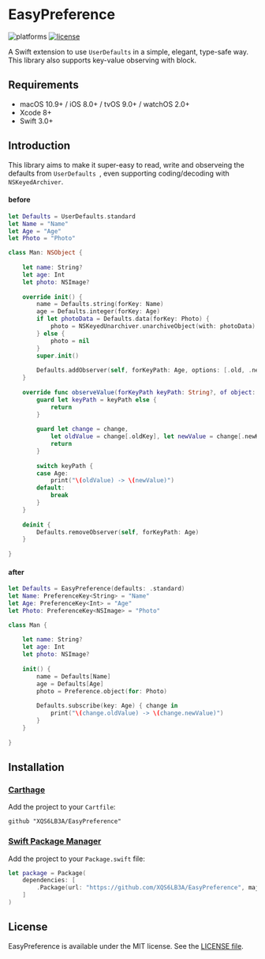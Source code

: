 # EasyPreference

![platforms](https://img.shields.io/badge/platforms-macOS%20%7C%20iOS%20%7C%20tvOS%20%7C%20watchOS-lightgrey.svg)
[![license](https://img.shields.io/badge/license-MIT-blue.svg)](LICENSE)

A Swift extension to use `UserDefaults` in a simple, elegant, type-safe way. This library also supports key-value observing with block.

## Requirements

- macOS 10.9+ / iOS 8.0+ / tvOS 9.0+ / watchOS 2.0+
- Xcode 8+
- Swift 3.0+

## Introduction

This library aims to make it super-easy to read, write and observeing the defaults from `UserDefaults `, even supporting coding/decoding with `NSKeyedArchiver`.

#### before
```swift
let Defaults = UserDefaults.standard
let Name = "Name"
let Age = "Age"
let Photo = "Photo"

class Man: NSObject {
    
    let name: String?
    let age: Int
    let photo: NSImage?
    
    override init() {
        name = Defaults.string(forKey: Name)
        age = Defaults.integer(forKey: Age)
        if let photoData = Defaults.data(forKey: Photo) {
            photo = NSKeyedUnarchiver.unarchiveObject(with: photoData) as? NSImage
        } else {
            photo = nil
        }
        super.init()
        
        Defaults.addObserver(self, forKeyPath: Age, options: [.old, .new], context: nil)
    }
    
    override func observeValue(forKeyPath keyPath: String?, of object: Any?, change: [NSKeyValueChangeKey : Any]?, context: UnsafeMutableRawPointer?) {
        guard let keyPath = keyPath else {
            return
        }
        
        guard let change = change,
            let oldValue = change[.oldKey], let newValue = change[.newKey] else {
            return
        }
        
        switch keyPath {
        case Age:
            print("\(oldValue) -> \(newValue)")
        default:
            break
        }
    }
    
    deinit {
        Defaults.removeObserver(self, forKeyPath: Age)
    }
    
}
```

#### after
```swift
let Defaults = EasyPreference(defaults: .standard)
let Name: PreferenceKey<String> = "Name"
let Age: PreferenceKey<Int> = "Age"
let Photo: PreferenceKey<NSImage> = "Photo"

class Man {
    
    let name: String?
    let age: Int
    let photo: NSImage?
    
    init() {
        name = Defaults[Name]
        age = Defaults[Age]
        photo = Preference.object(for: Photo)
        
        Defaults.subscribe(key: Age) { change in
            print("\(change.oldValue) -> \(change.newValue)")
        }
    }
    
}
```

## Installation

### [Carthage](https://github.com/Carthage/Carthage)

Add the project to your `Cartfile`:

```
github "XQS6LB3A/EasyPreference"
```

### [Swift Package Manager](https://github.com/apple/swift-package-manager)

Add the project to your `Package.swift` file:

```swift
let package = Package(
    dependencies: [
        .Package(url: "https://github.com/XQS6LB3A/EasyPreference", majorVersion: 0)
    ]
)
```

## License

EasyPreference is available under the MIT license. See the [LICENSE file](LICENSE).
